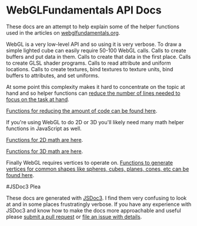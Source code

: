 WebGLFundamentals API Docs
==========================

These docs are an attempt to help explain some of the helper functions
used in the articles on [webglfundamentals.org](https://webglfundamentals.org).

WebGL is a very low-level API and so using it is very verbose. To draw a simple
lighted cube can easily require 50-100 WebGL calls. Calls to create buffers
and put data in them. Calls to create that data in the first place. Calls to
create GLSL shader programs. Calls to read attribute and uniform locations. Calls
to create textures, bind textures to texture units, bind buffers to attributes,
and set uniforms.

At some point this complexity makes it hard to concentrate on the topic at hand
and so helper functions can [reduce the number of lines needed to focus on the
task at hand](/webgl/lessons/webgl-less-code-more-fun.html).

[Functions for reducing the amount of code can be found here](/docs/module-webgl-utils.html).

If you're using WebGL to do 2D or 3D you'll likely need many math helper functions
in JavaScript as well.

[Functions for 2D math are here](/docs/module-webgl-2d-math.html).

[Functions for 3D math are here](/docs/module-webgl-3d-math.html).

Finally WebGL requires vertices to operate on. [Functions to generate vertices
for common shapes like spheres, cubes, planes, cones, etc can be found here](/docs/module-primitives.html).

#JSDoc3 Plea

These docs are generated with [JSDoc3](https://usejsdoc.org/). I find them very confusing to look at
and in some places frustratingly verbose. If you have any experience with JSDoc3 and know how to
make the docs more approachable and useful please [submit a pull request](https://github.com/gfxfundamentals/webgl-fundamentals)
or [file an issue with details](https://github.com/gfxfundamentals/webgl-fundamentals/issues).

